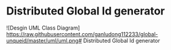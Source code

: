 # Distributed Global Id generator

![Desgin UML Class Diagram] https://raw.githubusercontent.com/ganludong112233/global-unqueid/master/uml/uml.png# Distributed Global Id generator

